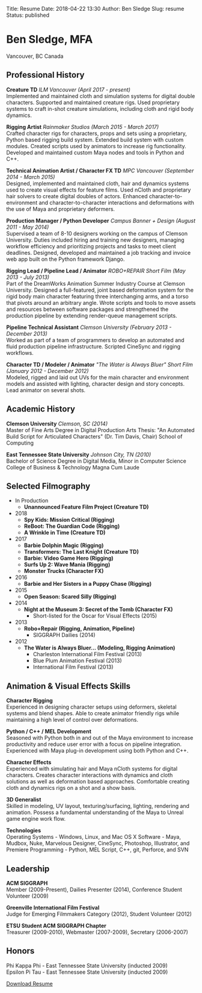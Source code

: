 Title: Resume
Date: 2018-04-22 13:30
Author: Ben Sledge
Slug: resume
Status: published

Ben Sledge, MFA
===============

Vancouver, BC Canada

Professional History
--------------------

**Creature TD**
_ILM Vancouver (April 2017 - present)_<br />
Implemented and maintained cloth and simulation systems for digital double
characters. Supported and maintained creature rigs. Used proprietary systems to
craft in-shot creature simulations, including cloth and rigid body dynamics.

**Rigging Artist**
_Rainmaker Studios (March 2015 - March 2017)_<br />
Crafted character rigs for characters, props and sets using a
proprietary, Python based rigging build system. Extended build system
with custom modules. Created scripts used by animators to increase rig
functionality. Developed and maintained custom Maya nodes and tools in Python and C++.

**Technical Animation Artist / Character FX TD**
_MPC Vancouver (September 2014 - March 2015)_<br />
Designed, implemented and maintained cloth, hair and dynamics systems
used to create visual effects for feature films. Used nCloth and proprietary
hair solvers to create digital doubles of actors. Enhanced
character-to-environment and character-to-character interactions and
deformations with the use of Maya and proprietary deformers.

**Production Manager / Python Developer**
_Campus Banner + Design (August 2011 - May 2014)_<br />
Supervised a team of 8-10 designers working on the campus of Clemson
University. Duties included hiring and training new designers, managing
workflow efficiency and prioritizing projects and tasks to meet client
deadlines. Designed, developed and maintained a job tracking and invoice
web app built on the Python framework Django.

**Rigging Lead / Pipeline Lead / Animator**
_ROBO+REPAIR Short Film (May 2013 - July 2013)_<br />
Part of the DreamWorks Animation Summer Industry Course at Clemson
University.
Designed a full-featured, joint based deformation system for the rigid
body main character featuring three interchanging arms, and a torso that
pivots around an arbitrary angle. Wrote scripts and tools to move assets
and resources between software packages and strengthened the production
pipeline by extending render-queue management scripts.

**Pipeline Technical Assistant**
_Clemson University (February 2013 - December 2013)_<br />
Worked as part of a team of programmers to develop an automated and
fluid production pipeline infrastructure. Scripted CineSync and rigging
workflows.

**Character TD / Modeler / Animator**
_"The Water is Always Bluer" Short Film (January 2012 - December 2012)_<br />
Modeled, rigged and laid out UVs for the main character and environment
models and assisted with lighting, character design and story concepts.
Lead animator on several shots.

Academic History
----------------

**Clemson University**
_Clemson, SC (2014)_<br />
Master of Fine Arts Degree in Digital Production Arts
Thesis: "An Automated Build Script for Articulated Characters" (Dr. Tim Davis,
Chair)
School of Computing

**East Tennessee State University**
_Johnson City, TN (2010)_<br />
Bachelor of Science Degree in Digital Media, Minor in Computer Science
College of Business & Technology
Magna Cum Laude

Selected Filmography
--------------------
+ In Production
    - **Unannounced Feature Film Project (Creature TD)**
+ 2018
    - **Spy Kids: Mission Critical (Rigging)**
    - **ReBoot: The Guardian Code (Rigging)**
    - **A Wrinkle in Time (Creature TD)**
+ 2017
    - **Barbie Dolphin Magic (Rigging)**
    - **Transformers: The Last Knight (Creature TD)**
    - **Barbie: Video Game Hero (Rigging)**
    - **Surfs Up 2: Wave Mania (Rigging)**
    - **Monster Trucks (Character FX)**
+ 2016
    - **Barbie and Her Sisters in a Puppy Chase (Rigging)**
+ 2015
    - **Open Season: Scared Silly (Rigging)**
+ 2014
    - **Night at the Museum 3: Secret of the Tomb (Character FX)**
        - Short-listed for the Oscar for Visual Effects (2015)
+ 2013
    - **Robo+Repair (Rigging, Animation, Pipeline)**
        - SIGGRAPH Dailies (2014)
+ 2012
    - **The Water is Always Bluer... (Modeling, Rigging Animation)**
        - Charleston International Film Festival (2013)
        - Blue Plum Animation Festival (2013)
        - International Film Festival (2013)


Animation & Visual Effects Skills
---------------------------------

**Character Rigging**<br />
Experienced in designing character setups using deformers, skeletal
systems and blend shapes. Able to create animator friendly rigs while
maintaining a high level of control over deformations.

**Python / C++ / MEL Development**<br />
Seasoned with Python both in and out of the Maya environment to
increase productivity and reduce user error with a focus on pipeline
integration. Experienced with Maya plug-in development using both Python and C++.

**Character Effects**<br />
Experienced with simulating hair and Maya nCloth systems for digital
characters. Creates character interactions with dynamics and cloth
solutions as well as deformation based approaches. Comfortable creating
cloth and dynamics rigs on a shot and a show basis.

**3D Generalist**<br />
Skilled in modeling, UV layout, texturing/surfacing, lighting,
rendering and animation. Possess a fundamental understanding of the
Maya to Unreal game engine work flow.

**Technologies**<br />
Operating Systems - Windows, Linux, and Mac OS X
Software - Maya, Mudbox, Nuke, Marvelous Designer, CineSync,
Photoshop, Illustrator, and Premiere
Programming - Python, MEL Script, C++, git, Perforce, and SVN

Leadership
----------

**ACM SIGGRAPH**<br />
Member (2009-Present), Dailies Presenter (2014), Conference Student Volunteer (2009)

**Greenville International Film Festival**<br />
Judge for Emerging Filmmakers Category (2012), Student Volunteer (2012)

**ETSU Student ACM SIGGRAPH Chapter**<br />
Treasurer (2009-2010), Webmaster (2007-2009), Secretary (2006-2007)

Honors
------

Phi Kappa Phi - East Tennessee State University (inducted 2009)<br />
Epsilon Pi Tau - East Tennessee State University (inducted 2009)

[Download Resume]({filename}/pdfs/sledge-resume.pdf)
